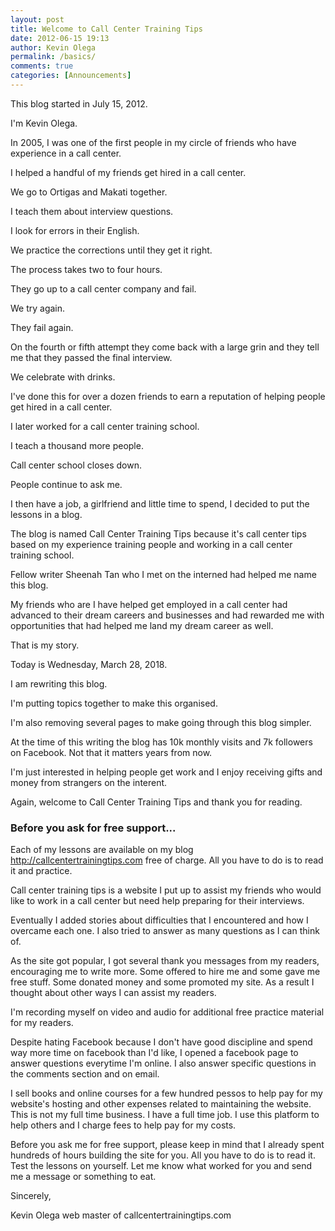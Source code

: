 ```yaml
---
layout: post
title: Welcome to Call Center Training Tips
date: 2012-06-15 19:13
author: Kevin Olega
permalink: /basics/
comments: true
categories: [Announcements]
---
```


This blog started in July 15, 2012.

I'm Kevin Olega.

In 2005, I was one of the first people in my circle of friends who have experience in a call center. 

I helped a handful of my friends get hired in a call center.

We go to Ortigas and Makati together.

I teach them about interview questions.

I look for errors in their English.

We practice the corrections until they get it right.

The process takes two to four hours. 

They go up to a call center company and fail.

We try again.

They fail again.

On the fourth or fifth attempt they come back with a large grin and they tell me that they passed the final interview.

We celebrate with drinks.

I've done this for over a dozen friends to earn a reputation of helping people get hired in a call center.

I later worked for a call center training school.

I teach a thousand more people.

Call center school closes down.

People continue to ask me.

I then have a job, a girlfriend and little time to spend, I decided to put the lessons in a blog. 

The blog is named Call Center Training Tips because it's call center tips based on my experience training people and working in a call center training school.

Fellow writer Sheenah Tan who I met on the interned had helped me name this blog.

My friends who are I have helped get employed in a call center had advanced to their dream careers and businesses and had rewarded me with opportunities that had helped me land my dream career as well.

That is my story.

Today is Wednesday, March 28, 2018.

I am rewriting this blog.

I'm putting topics together to make this organised.

I'm also removing several pages to make going through this blog simpler.

At the time of this writing the blog has 10k monthly visits and 7k followers on Facebook. Not that it matters years from now.

I'm just interested in helping people get work and I enjoy receiving gifts and money from strangers on the interent.

Again, welcome to Call Center Training Tips and thank you for reading.


### Before you ask for free support...


Each of my lessons are available on my blog http://callcentertrainingtips.com free of charge. All you have to do is to read it and practice.

Call center training tips is a website I put up to assist my friends who would like to work in a call center but need help preparing for their interviews.

Eventually I added stories about difficulties that I encountered and how I overcame each one. I also tried to answer as many questions as I can think of.

As the site got popular, I got several thank you messages from my readers, encouraging me to write  more. Some offered to hire me and some gave me free stuff. Some donated money and some promoted my site. As a result I thought about other ways I can assist my readers.

I'm recording myself on video and audio for additional free practice material for my readers.

Despite hating Facebook because I don't have good discipline and spend way more time on facebook than I'd like, I opened a facebook page to answer questions everytime I'm online. I also answer specific questions in the comments section and on email.

I sell books and online courses for a few hundred pessos to help pay for my website's hosting and other expenses related to maintaining the website. This is not my full time business. I have a full time job. I use this platform to help others and I charge fees to help pay for my costs.

Before you ask me for free support, please keep in mind that I already spent hundreds of hours building the site for you. All you have to do is to read it. Test the lessons on yourself. Let me know what worked for you and send me a message or something to eat.

Sincerely,

Kevin Olega web master of callcentertrainingtips.com

